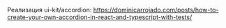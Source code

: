 Реализация ui-kit/accordion:
https://dominicarrojado.com/posts/how-to-create-your-own-accordion-in-react-and-typescript-with-tests/